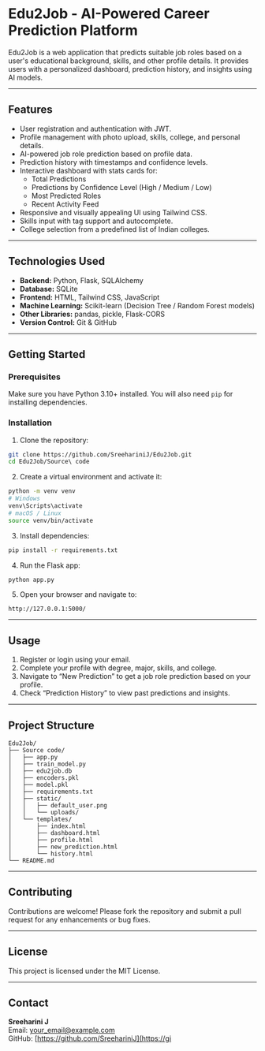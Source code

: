 # Edu2Job - AI-Powered Career Prediction Platform

Edu2Job is a web application that predicts suitable job roles based on a user's educational background, skills, and other profile details. It provides users with a personalized dashboard, prediction history, and insights using AI models.

---

## Features

- User registration and authentication with JWT.
- Profile management with photo upload, skills, college, and personal details.
- AI-powered job role prediction based on profile data.
- Prediction history with timestamps and confidence levels.
- Interactive dashboard with stats cards for:
  - Total Predictions
  - Predictions by Confidence Level (High / Medium / Low)
  - Most Predicted Roles
  - Recent Activity Feed
- Responsive and visually appealing UI using Tailwind CSS.
- Skills input with tag support and autocomplete.
- College selection from a predefined list of Indian colleges.

---

## Technologies Used

- **Backend:** Python, Flask, SQLAlchemy
- **Database:** SQLite
- **Frontend:** HTML, Tailwind CSS, JavaScript
- **Machine Learning:** Scikit-learn (Decision Tree / Random Forest models)
- **Other Libraries:** pandas, pickle, Flask-CORS
- **Version Control:** Git & GitHub

---

## Getting Started

### Prerequisites

Make sure you have Python 3.10+ installed. You will also need `pip` for installing dependencies.

### Installation

1. Clone the repository:

```bash
git clone https://github.com/SreehariniJ/Edu2Job.git
cd Edu2Job/Source\ code
```

2. Create a virtual environment and activate it:

```bash
python -m venv venv
# Windows
venv\Scripts\activate
# macOS / Linux
source venv/bin/activate
```

3. Install dependencies:

```bash
pip install -r requirements.txt
```

4. Run the Flask app:

```bash
python app.py
```

5. Open your browser and navigate to:

```
http://127.0.0.1:5000/
```

---

## Usage

1. Register or login using your email.
2. Complete your profile with degree, major, skills, and college.
3. Navigate to “New Prediction” to get a job role prediction based on your profile.
4. Check “Prediction History” to view past predictions and insights.

---

## Project Structure

```
Edu2Job/
├── Source code/
│   ├── app.py
│   ├── train_model.py
│   ├── edu2job.db
│   ├── encoders.pkl
│   ├── model.pkl
│   ├── requirements.txt
│   ├── static/
│   │   ├── default_user.png
│   │   └── uploads/
│   └── templates/
│       ├── index.html
│       ├── dashboard.html
│       ├── profile.html
│       ├── new_prediction.html
│       └── history.html
└── README.md
```

---

## Contributing

Contributions are welcome! Please fork the repository and submit a pull request for any enhancements or bug fixes.

---

## License

This project is licensed under the MIT License.

---

## Contact

**Sreeharini J**  
Email: your_email@example.com  
GitHub: [https://github.com/SreehariniJ](https://gi